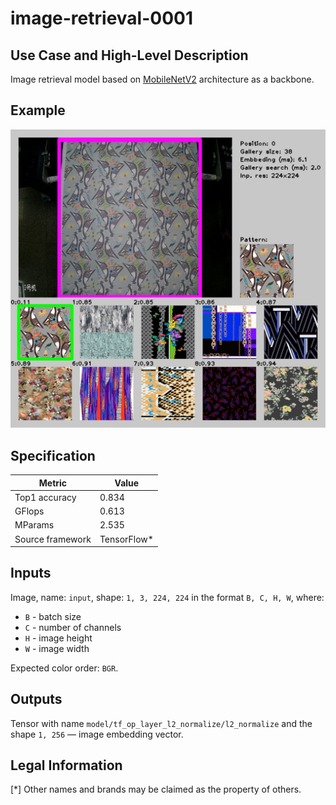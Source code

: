 # image-retrieval-0001

## Use Case and High-Level Description

Image retrieval model based on [MobileNetV2](https://arxiv.org/abs/1801.04381) architecture as a backbone.

## Example

![](./assets/image-retrieval-0001.jpg)

## Specification

| Metric                                                        | Value                   |
|---------------------------------------------------------------|-------------------------|
| Top1 accuracy                                                 | 0.834                   |
| GFlops                                                        | 0.613                   |
| MParams                                                       | 2.535                   |
| Source framework                                              | TensorFlow\*            |

## Inputs

Image, name: `input`, shape: `1, 3, 224, 224` in the format `B, C, H, W`, where:

- `B` - batch size
- `C` - number of channels
- `H` - image height
- `W` - image width

Expected color order: `BGR`.

## Outputs

Tensor with name `model/tf_op_layer_l2_normalize/l2_normalize` and the shape `1, 256` — image embedding vector.

## Legal Information
[*] Other names and brands may be claimed as the property of others.
